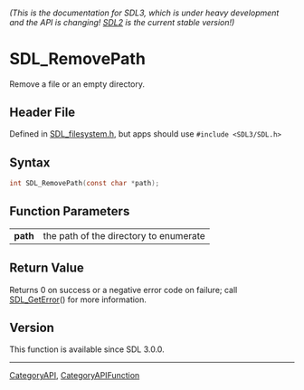 ###### (This is the documentation for SDL3, which is under heavy development and the API is changing! [SDL2](https://wiki.libsdl.org/SDL2/) is the current stable version!)
# SDL_RemovePath

Remove a file or an empty directory.

## Header File

Defined in [SDL_filesystem.h](https://github.com/libsdl-org/SDL/blob/main/include/SDL3/SDL_filesystem.h), but apps should use `#include <SDL3/SDL.h>`

## Syntax

```c
int SDL_RemovePath(const char *path);

```

## Function Parameters

|              |                                        |
| ------------ | -------------------------------------- |
| **path**     | the path of the directory to enumerate |

## Return Value

Returns 0 on success or a negative error code on failure; call
[SDL_GetError](SDL_GetError)() for more information.

## Version

This function is available since SDL 3.0.0.

----
[CategoryAPI](CategoryAPI), [CategoryAPIFunction](CategoryAPIFunction)

